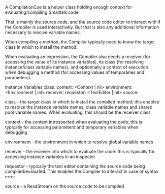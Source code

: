 A CompilationCue is a helper class holding enough context for evaluating/compiling Smalltalk code.

That is mainly the source code, and the source code editor to interact with if the Compiler is used interactively.
But that is also any additional information necessary to resolve variable names.

When compiling a method, the Compiler typically need to know the target class in which to install the method.

When evaluating an expression, the Compiler also needs a receiver (for accessing the value of its instance variables), its class (for resolving instance/class variable names), and optionnally a context of execution when debugging a method (for accessing values of temporaries and parameters).

Instance Variables
	class:			<Behavior>
	context:		<Context | nil>
	environment:	<Environment | nil>
	receiver:		<Object>
	requestor:		<TextEditor | nil>
	source:			<Stream>

class
	- the target class in which to install the compiled method;
	  this enables to resolve the instance variable names, class variable names and shared pool variable names.
	  When evaluating, this should be the receiver class

context
	- the context introspected when evaluating the code: this is typically for accessing parameters and temporary variables when debugging

environment
	- the environment in which to resolve global variable names

receiver
	- the receiver into which to evaluate the code: this is typically for accessing instance variables in an inspector

requestor
	- typically the text editor containing the source code being compiled/evaluated. This enables the Compiler to interact in case of syntax error.

source
	- a ReadStream on the source code to be compiled
